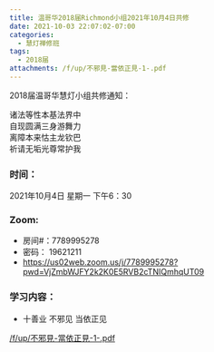 ```yaml
---
title: 温哥华2018届Richmond小组2021年10月4日共修
date: 2021-10-03 22:07:02-07:00
categories:
  - 慧灯禅修班
tags:
  - 2018届
attachments: /f/up/不邪見-當依正見-1-.pdf
---
```

2018届温哥华慧灯小组共修通知：

诸法等性本基法界中\
自现圆满三身游舞力\
离障本来怙主龙钦巴\
祈请无垢光尊常护我  

### 时间：

2021年10月4日 星期一 下午6：30

### Zoom:

* 房间#：7789995278 
* 密码： 19621211
* <https://us02web.zoom.us/j/7789995278?pwd=VjZmbWJFY2k2K0E5RVB2cTNIQmhqUT09>

### 学习内容：

* 十善业 不邪见 当依正见

[/f/up/不邪見-當依正見-1-.pdf](https://s3.ca-central-1.wasabisys.com/hddata/f.huidengchanxiu.net/hdv/f/up/不邪見-當依正見-1-.pdf)